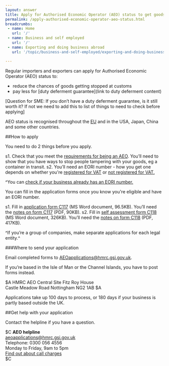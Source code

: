 ```yaml
---
layout: answer
title: Apply for Authorised Economic Operator (AEO) status to get goods through customs faster
permalink: /apply-authorised-economic-operator-aeo-status.html
breadcrumbs:
 - name: Home
   url: '/'
 - name: Business and self employed
   url: '/'
 - name: Exporting and doing business abroad
   url: '/topic/business-and-self-employed/exporting-and-doing-business-abroad.html'

---
```

Regular importers and exporters can apply for Authorised Economic Operator (AEO) status to:

- reduce the chances of goods getting stopped at customs
- pay less for [duty deferment guarantee](link to duty deferment content)

[Question for SME: If you don’t have a duty deferment guarantee, is it still worth it? If not we need to add this to list of things to need to check before applying]

AEO status is recognised throughout the [EU](/eu-eea) and in the USA, Japan, China and some other countries.

##How to apply

You need to do 2 things before you apply.

s1. Check that you meet the [requirements for being an AEO](/government/publications/notice-117-authorised-economic-operator). You’ll need to show that you have ways to stop people tampering with your goods, eg a container in transit.
s2. You’ll need an EORI number - how you get one depends on whether you're [registered for VAT](https://online.hmrc.gov.uk/shortforms/form/EORIVAT) or [not registered for VAT.](https://online.hmrc.gov.uk/shortforms/form/EORINonVATExport)

^You can [check if your business already has an EORI number.](http://ec.europa.eu/taxation_customs/dds2/eos/eori_validation.jsp?Lang=en)

You can fill in the application forms once you know you're eligible and have an EORI number.

s1. Fill in [application form C117](https://www.gov.uk/government/uploads/system/uploads/attachment_data/file/412200/C117.doc) (MS Word document, 96.5KB). You’ll need the [notes on form C117](https://www.gov.uk/government/uploads/system/uploads/attachment_data/file/412612/C117-notes.pdf) (PDF, 90KB).
s2. Fill in [self assessment form C118](https://www.gov.uk/government/uploads/system/uploads/attachment_data/file/412192/C118.doc) (MS Word document, 326KB). You’ll need the [notes on form C118](https://www.gov.uk/government/uploads/system/uploads/attachment_data/file/414686/C118_Notes.pdf) (PDF, 417KB).

^If you’re a group of companies, make separate applications for each legal entity.^

###Where to send your application

Email completed forms to <AEOapplications@hmrc.gsi.gov.uk>.

If you’re based in the Isle of Man or the Channel Islands, you have to post forms instead. 

$A
HMRC AEO Central Site 
Fitz Roy House  
Castle Meadow Road
Nottingham 
NG2 1AB 
$A

Applications take up 100 days to process, or 180 days if your business is partly based outside the UK.

##Get help with your application

Contact the helpline if you have a question.

$C 
**AEO helpline**  
<aeoapplications@hmrc.gsi.gov.uk>   
Telephone: 0300 056 4556   
Monday to Friday, 9am to 5pm     
[Find out about call charges](/call-charges)     
$C 




